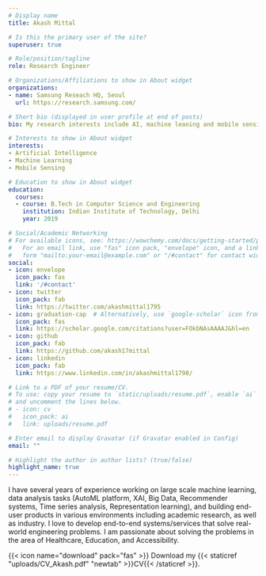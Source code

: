```yaml
---
# Display name
title: Akash Mittal

# Is this the primary user of the site?
superuser: true

# Role/position/tagline
role: Research Engineer

# Organizations/Affiliations to show in About widget
organizations:
- name: Samsung Reseach HQ, Seoul
  url: https://research.samsung.com/

# Short bio (displayed in user profile at end of posts)
bio: My research interests include AI, machine leaning and mobile sensing.

# Interests to show in About widget
interests:
- Artificial Intelligence
- Machine Learning
- Mobile Sensing

# Education to show in About widget
education:
  courses:
  - course: B.Tech in Computer Science and Engineering
    institution: Indian Institute of Technology, Delhi
    year: 2019

# Social/Academic Networking
# For available icons, see: https://wowchemy.com/docs/getting-started/page-builder/#icons
#   For an email link, use "fas" icon pack, "envelope" icon, and a link in the
#   form "mailto:your-email@example.com" or "/#contact" for contact widget.
social:
- icon: envelope
  icon_pack: fas
  link: '/#contact'
- icon: twitter
  icon_pack: fab
  link: https://twitter.com/akashmittal1795
- icon: graduation-cap  # Alternatively, use `google-scholar` icon from `ai` icon pack
  icon_pack: fas
  link: https://scholar.google.com/citations?user=FOkbNAsAAAAJ&hl=en
- icon: github
  icon_pack: fab
  link: https://github.com/akash17mittal
- icon: linkedin
  icon_pack: fab
  link: https://www.linkedin.com/in/akashmittal1798/

# Link to a PDF of your resume/CV.
# To use: copy your resume to `static/uploads/resume.pdf`, enable `ai` icons in `params.toml`, 
# and uncomment the lines below.
# - icon: cv
#   icon_pack: ai
#   link: uploads/resume.pdf

# Enter email to display Gravatar (if Gravatar enabled in Config)
email: ""

# Highlight the author in author lists? (true/false)
highlight_name: true
---
```


I have several years of experience working on large scale machine learning, data analysis tasks (AutoML platform, XAI, Big Data, Recommender systems, Time series analysis, Representation learning), and building end-user products in various environments including academic research, as well as industry. I love to develop end-to-end systems/services that solve real-world engineering problems. I am passionate about solving the problems in the area of Healthcare, Education, and Accessibility.

{{< icon name="download" pack="fas" >}} Download my {{< staticref "uploads/CV_Akash.pdf" "newtab" >}}CV{{< /staticref >}}.
